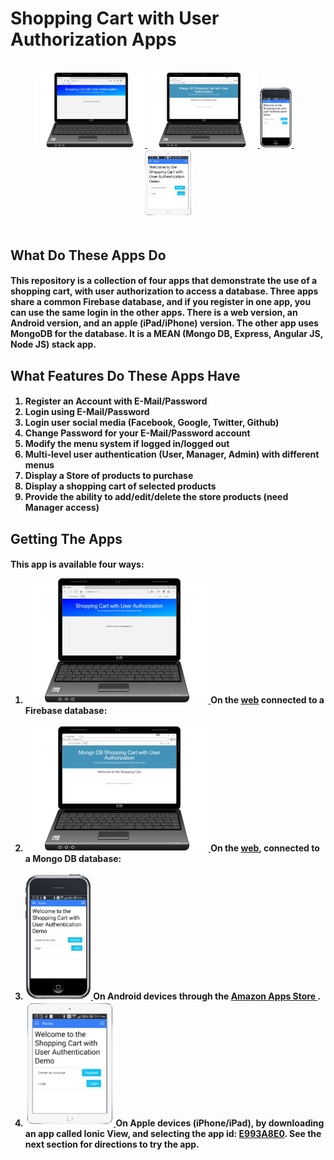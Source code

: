 <h1>Shopping Cart with User Authorization Apps</h1>

  <br>
    <center>
      <a href="http://scottnakada.github.io/UserAuthStore/yoFireAuthStore/dist/client/index.html">
        <img src="images/LaptopFireAuthStore.png" width="35%">
      </a>
      <a href="http://yomongoauthstore.herokuapp.com/index.html">
              <img src="images/LaptopMongoAuthStore.png" width="35%">
            </a>
      <a href="http://www.amazon.com/Shopping-Authorization-using-Ionic-Firebase/dp/B015TPUMMQ/ref=sr_1_3?ie=UTF8&qid=1443836085&sr=8-3&keywords=quickstart+prototypes">
        <img src="images/AndroidUserAuthStore.png" width="10%">
      </a>&nbsp;&nbsp;&nbsp;
      <a href="http://scottnakada.github.io/UserAuthStore/#ios">
        <img src="images/iPadUserAuthStore.png" width="15%">
      </a>
    </center>
  <br>

  <h2>What Do These Apps Do</h2>
    <h4>
      <p>
        This repository is a collection of four apps that demonstrate the use of a shopping cart,
        with user authorization to access a database. Three apps share a common Firebase database,
        and if you register in one app, you can use the same login in the other apps. There is
        a web version, an Android version, and an apple (iPad/iPhone) version. The other app uses MongoDB
        for the database. It is a MEAN (Mongo DB, Express, Angular JS, Node JS) stack app.
      </p>
    </h4>
    
  <h2>What Features Do These Apps Have</h2>
    <h4>
      <ol>
        <li>Register an Account with E-Mail/Password</li>
        <li>Login using E-Mail/Password</li>
        <li>Login user social media (Facebook, Google, Twitter, Github)</li>
        <li>Change Password for your E-Mail/Password account</li>
        <li>Modify the menu system if logged in/logged out</li>
        <li>Multi-level user authentication (User, Manager, Admin) with different menus</li>
        <li>Display a Store of products to purchase</li>
        <li>Display a shopping cart of selected products</li>
        <li>Provide the ability to add/edit/delete the store products (need Manager access)</li>
      </ol>
    </h4>

  <h2>Getting The Apps</h2>
    <h4>
      <p>
        This app is available four ways:
      </p>
      <ol>
        <li>
          <a href="http://scottnakada.github.io/UserAuthStore/yoFireAuthStore/dist/client/index.html">
            <img src="images/LaptopFireAuthStore.png" height="200px"/>
          </a>
          On the <a href="http://scottnakada.github.io/UserAuthStore/yoFireAuthStore/dist/client/index.html">web</a>
          connected to a Firebase database:<br><br>
        </li>
        <li>
          <a href="http://yomongoauthstore.herokuapp.com/index.html">
            <img src="images/LaptopMongoAuthStore.png" height="200px"/>
          </a>
          On the <a href="http://yomongoauthstore.herokuapp.com/index.htm">web</a>,
          connected to a Mongo DB database:<br><br>
        </li>
        <li>
          <a href="http://www.amazon.com/Shopping-Authorization-using-Ionic-Firebase/dp/B015TPUMMQ/ref=sr_1_3?ie=UTF8&qid=1443836085&sr=8-3&keywords=quickstart+prototypes">
            <img src="images/AndroidUserAuthStore.png" height="200px"/>
          </a>
          On Android devices through the
          <a href="http://www.amazon.com/Shopping-Authorization-using-Ionic-Firebase/dp/B015TPUMMQ/ref=sr_1_3?ie=UTF8&qid=1443836085&sr=8-3&keywords=quickstart+prototypes">
            Amazon Apps Store
          </a>.
        </li>
        <li>
          <a href="http://scottnakada.github.io/UserAuthStore/index.html#ios">
            <img src="images/iPadUserAuthStore.png" height="200px"/>
          </a>
          On Apple devices (iPhone/iPad), by downloading an app called Ionic View, and selecting the
          app id: <a href="http://scottnakada.github.io/UserAuthStore/index.html#ios">E993A8E0</a>. See the next section for directions
          to try the app.<br><br>
        </li>
      </ol>
    </h4>
